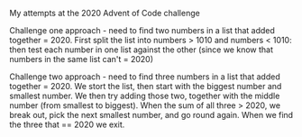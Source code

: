 My attempts at the 2020 Advent of Code challenge

Challenge one approach - need to find two numbers in a list that added together = 2020. First split the list into numbers > 1010 and numbers < 1010: then test each number in one list against the other (since we know that numbers in the same list can't = 2020)

Challenge two approach - need to find three numbers in a list that added together = 2020. We stort the list, then start with the biggest number and smallest number. We then try adding those two, together with the middle number (from smallest to biggest). When the sum of all three > 2020, we break out, pick the next smallest number, and go round again. When we find the three that == 2020 we exit.